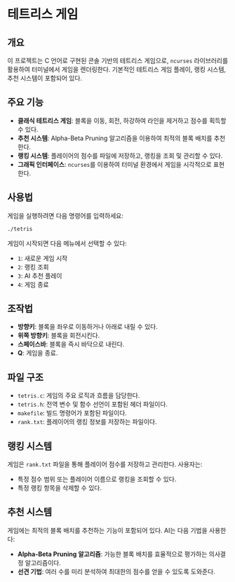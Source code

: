 # 테트리스 게임

## 개요
이 프로젝트는 C 언어로 구현된 콘솔 기반의 테트리스 게임으로, `ncurses` 라이브러리를 활용하여 터미널에서 게임을 렌더링한다. 
기본적인 테트리스 게임 플레이, 랭킹 시스템, 추천 시스템이 포함되어 있다.

## 주요 기능
- **클래식 테트리스 게임**: 블록을 이동, 회전, 하강하여 라인을 제거하고 점수를 획득할 수 있다.
- **추천 시스템**: Alpha-Beta Pruning 알고리즘을 이용하여 최적의 블록 배치를 추천한다.
- **랭킹 시스템**: 플레이어의 점수를 파일에 저장하고, 랭킹을 조회 및 관리할 수 있다.
- **그래픽 인터페이스**: `ncurses`를 이용하여 터미널 환경에서 게임을 시각적으로 표현한다.

## 사용법
게임을 실행하려면 다음 명령어를 입력하세요:
```sh
./tetris
```
게임이 시작되면 다음 메뉴에서 선택할 수 있다:
- `1`: 새로운 게임 시작
- `2`: 랭킹 조회
- `3`: AI 추천 플레이
- `4`: 게임 종료

## 조작법
- **방향키**: 블록을 좌우로 이동하거나 아래로 내릴 수 있다.
- **위쪽 방향키**: 블록을 회전시킨다.
- **스페이스바**: 블록을 즉시 바닥으로 내린다.
- **Q**: 게임을 종료.

## 파일 구조
- `tetris.c`: 게임의 주요 로직과 흐름을 담당한다.
- `tetris.h`: 전역 변수 및 함수 선언이 포함된 헤더 파일이다.
- `makefile`: 빌드 명령어가 포함된 파일이다.
- `rank.txt`: 플레이어의 랭킹 정보를 저장하는 파일이다.

## 랭킹 시스템
게임은 `rank.txt` 파일을 통해 플레이어 점수를 저장하고 관리한다. 사용자는:
- 특정 점수 범위 또는 플레이어 이름으로 랭킹을 조회할 수 있다.
- 특정 랭킹 항목을 삭제할 수 있다.

## 추천 시스템
게임에는 최적의 블록 배치를 추천하는 기능이 포함되어 있다. AI는 다음 기법을 사용한다:
- **Alpha-Beta Pruning 알고리즘**: 가능한 블록 배치를 효율적으로 평가하는 의사결정 알고리즘이다.
- **선견 기법**: 여러 수를 미리 분석하여 최대한의 점수를 얻을 수 있도록 도와준다.



